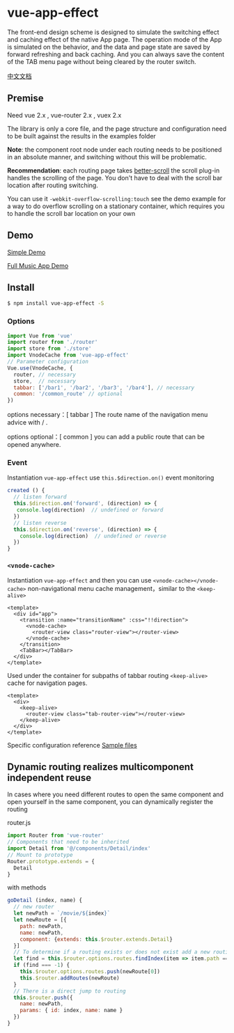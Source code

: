 # vue-app-effect
The front-end design scheme is designed to simulate the switching effect and caching effect of the native App page. The operation mode of the App is simulated on the behavior, and the data and page state are saved by forward refreshing and back caching. And you can always save the content of the TAB menu page without being cleared by the router switch.

[中文文档](https://github.com/JooZh/vue-app-effect/blob/master/README_CN.md)

## Premise
Need vue 2.x , vue-router 2.x , vuex 2.x

The library is only a core file, and the page structure and configuration need to be built against the results in the examples folder

**Note**: the component root node under each routing needs to be positioned in an absolute manner, and switching without this will be problematic.

**Recommendation**: each routing page takes [better-scroll](https://github.com/ustbhuangyi/better-scroll) the scroll plug-in handles the scrolling of the page. You don't have to deal with the scroll bar location after routing switching.

You can use it `-webkit-overflow-scrolling:touch` see the demo example for a way to do overflow scrolling on a stationary container, which requires you to handle the scroll bar location on your own

## Demo

[Simple Demo](https://joozh.github.io/vue-app-effect/)

[Full Music App Demo](https://joozh.cn/music/)

## Install

```bash
$ npm install vue-app-effect -S
```

### Options

```js
import Vue from 'vue'
import router from './router' 
import store from './store' 
import VnodeCache from 'vue-app-effect'
// Parameter configuration
Vue.use(VnodeCache, {
  router, // necessary
  store,  // necessary
  tabbar: ['/bar1', '/bar2', '/bar3', '/bar4'], // necessary
  common: '/common_route' // optional
})
```
options necessary：[ tabbar ] The route name of the navigation menu advice with / .

options optional：[ common ] you can add a public route that can be opened anywhere.

### Event
Instantiation `vue-app-effect` use `this.$direction.on()` event monitoring

```js
created () {
  // listen forward
  this.$direction.on('forward', (direction) => {
   console.log(direction)  // undefined or forward
  })
  // listen reverse
  this.$direction.on('reverse', (direction) => {
    console.log(direction)  // undefined or reverse
  })
}
```
### `<vnode-cache>`

Instantiation `vue-app-effect` and then you can use `<vnode-cache></vnode-cache>` non-navigational menu cache management，similar to the `<keep-alive>`

```vue
<template>
  <div id="app">
    <transition :name="transitionName" :css="!!direction">
      <vnode-cache>
        <router-view class="router-view"></router-view>
      </vnode-cache>
    </transition>
    <TabBar></TabBar>
  </div>
</template>
```
Used under the container for subpaths of tabbar routing `<keep-alive>` cache for navigation pages.

```vue
<template>
  <div>
    <keep-alive>
      <router-view class="tab-router-view"></router-view>
    </keep-alive>
  </div>
</template>
```

Specific configuration reference [Sample files](https://github.com/JooZh/vue-app-effect/tree/master/examples)

## Dynamic routing realizes multicomponent independent reuse

In cases where you need different routes to open the same component and open yourself in the same component, you can dynamically register the routing

router.js

```js
import Router from 'vue-router'
// Components that need to be inherited
import Detail from '@/components/Detail/index'
// Mount to prototype
Router.prototype.extends = {
  Detail
}
```
with methods

```js
goDetail (index, name) {
  // new router
  let newPath = `/movie/${index}`
  let newRoute = [{
    path: newPath,
    name: newPath,
    component: {extends: this.$router.extends.Detail}
  }]
  // To determine if a routing exists or does not exist add a new routing
  let find = this.$router.options.routes.findIndex(item => item.path === newPath)
  if (find === -1) {
    this.$router.options.routes.push(newRoute[0])
    this.$router.addRoutes(newRoute)
  }
  // There is a direct jump to routing
  this.$router.push({
    name: newPath,
    params: { id: index, name: name }
  })
}

```
